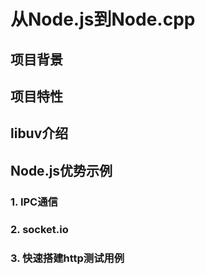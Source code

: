 # 从Node.js到Node.cpp

## 项目背景

## 项目特性

## libuv介绍

## Node.js优势示例
### 1. IPC通信
### 2. socket.io
### 3. 快速搭建http测试用例